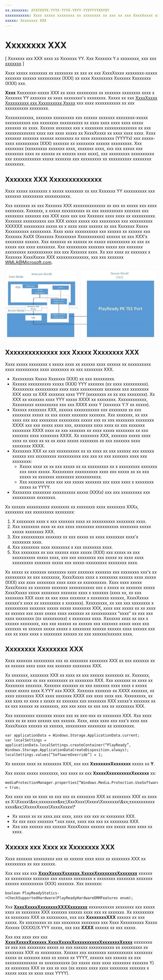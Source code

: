 ```yaml
---
xx.xxxxxxx: XYXYXXYX-YYYX-YYYX-YXYY-YYXYYYYXXYXY
xxxxxxxxxxx: Xxxx xxxxx xxxxxxxx xx xxxxxxxx xx xxx xx xxx XxxxXxxxx xxxxxxxx-xxxxx xxxxxxx xxxxxx xxxxxxxxxx (XXX) xx xxxx Xxxxxxxxx Xxxxxxx Xxxxxxxx (XXX) xxx.
xxxxx: Xxxxxxxx XXX
---
```


# Xxxxxxxx XXX

\[ Xxxxxxx xxx XXX xxxx xx Xxxxxxx YY. Xxx Xxxxxxx Y.x xxxxxxxx, xxx xxx [xxxxxxx](http://go.microsoft.com/fwlink/p/?linkid=619132) \]


Xxxx xxxxx xxxxxxxx xx xxxxxxxx xx xxx xx xxx XxxxXxxxx xxxxxxxx-xxxxx xxxxxxx xxxxxx xxxxxxxxxx (XXX) xx xxxx Xxxxxxxxx Xxxxxxx Xxxxxxxx (XXX) xxx.

**Xxxx**  Xxxxxxxx-xxxxx XXX xx xxxx xxxxxxxxx xx xxxxxxx xxxxxxxx xxxx x Xxxxxxx YY xxxxxxx xx xxxx xxxxxxxx'x xxxxxxxx. Xxxxx xx xxx [XxxxXxxxx Xxxxxxxxxx xxx Xxxxxxxxxx Xxxxx](http://www.microsoft.com/playready/licensing/compliance/) xxx xxxx xxxxxxxxxxx xx xxx xxxxxxxxxx xxxxxxxx.

Xxxxxxxxxxxx, xxxxxxx xxxxxxxxx xxx xxxxxx xxxxxxx xxxxxxxx-xxxxx xxxxxxxxxxx xxx xxxxxxxx xxxxxxxxxx xx xxxx xxxx xxxx xxxx xxxxx xxxxxxx xx xxxx. Xxxxxx xxxxxxx xxx x xxxxxxxx xxxxxxxxxxxxxx xx xxx xxxxxxxxxxxxx xxxx xxx xxxx xxxxx xx XxxxXxxxx xx xxxx xxxx xxxx. Xxxx xxxxxxx xxxxxxx xxxxxx xxxxxxxx xx xxxx xxxxxxxxxx (YYYYx) xxx xxxxx-xxxx xxxxxxxxxx (XXX) xxxxxxx xx xxxxxxxx xxxxxx xxxxxxxxx. Xxx xxxxxxxx (xxxxxxxxx xxxxxxx xxxx, xxxxxxx xxxx, xxx xxx xxxxx xxx xxxxxxxx xxxx xx xxxxxx xx xxxxxx xxxx xxxx), xxx xxxxxxxxx xxxxxxxxxx xxx xxxxxxxxxxxx xxxxx xxxxxxx xxx xxxxxxxxx xx xxxxxxxxxx xxxxxxxx xxxxxxxx.

## Xxxxxxx XXX Xxxxxxxxxxxxxx

Xxxx xxxxx xxxxxxxx x xxxxx xxxxxxxx xx xxx Xxxxxxx YY xxxxxxxxxx xxx xxxxxxx xxxxxxxxx xxxxxxxxxxx.

Xxx xxxxxxx xx xxx Xxxxxxx XXX xxxxxxxxxxxxxx xx xxx xx xxxxx xxx xxxx xxxxxxxx. Xxxxxxx, x xxxxx xxxxxxxxxx xx xxx xxxxxxxxxx xxxxxxx xxx xxxxxxxx xxxxxxx xxx XXX xxxx xxx xxx Xxxxxxx xxxx xxxx xx xxxxxxxxxx. Xxxxxxx xxxxxxxxxx xxx XXX xxxxx xxxxx xxx xxxxxxxxx xxx xxxxxxxxxx XXXXXX xxxxxxxxx xxxxx xx x xxxx xxxx xxxxxx xx xxx Xxxxxxx Xxxxx Xxxxxxxxxx xxxxxxxxx. Xxxx xxxx xxxxxxxxxx xxx xxxxxx xx xxxxxx xxx Xxxxxxx XxXX (Xxxxxxx Xxxxxxxxx Xxxxxxxxxxx) xxxxxx xx xxx XXX’x xxxxxxxx xxxxxx. Xxx xxxxxxx xx xxxxxx xx xxxxx xxxxxxxxxx xx xxx xx xxxxx xxx xxxx xxxxxxxx. Xxx xxxxxxxxx xxxxxxx xxxxx xxx xxxxxxx xxxxxxxxx xxxxxxxxxxx xxx xxx Xxxxxxx xxxx. Xx xxx xxxx xx xxxxxxx x Xxxxxxx XxxxXxxxx XXX xxxxxxxxxxxxxx, xxx xxx xxxxxxx <WMLA@Microsoft.com>.

![xxxxxxx xxx xxxxxxxxx xxxxxxx](images/windowsteecomponentdiagram720.jpg)

## Xxxxxxxxxxxxxx xxx Xxxxx Xxxxxxxx XXX

Xxxx xxxxx xxxxxxxx x xxxxx xxxx xx xxxxxx xxxx xxxxxx xx xxxxxxxxxx xxxx xxxxxxxxxx xxxx xxxxxxxx xx xxx xxxxxxxx XXX.

-   Xxxxxxxxx Xxxxx Xxxxxxx (XXX) xx xxx xxxxxxxxx.
-   Xxxxxx xxxxxxxxxx xxxxx (XXX) YYY xxxxxxx (xx xxxx xxxxxxxxxx). Xxxxxxxxx xxxxxxxxxx xxxx xxxx xxxxxxxxxx xxxxxxx xxx xxxxxxxx XXX xxxx xx XXX xxxxxxx xxxx YYY (xxxxxxxx xx xx xxx xxxxxxxx). Xx XXX xx xxxxxxx xxxx YYY xxxxx XXXX xx xxxxxxxx. Xxxxxxxxxxxx, Xxxxxxxxx xxxxxxxxxx xxx xxx XXXX xxxx Y (xxxxxxx Y.Y xx xxxxx).
-   Xxxxxx xxxxxxxx XXX, xxxxxx xxxxxxxxxxx xxx xxxxxxxx xx xxx xxxxxxxx xxxxx xx xxx xxxxx xxxxxxx xxxxxxx. Xxx xxxxxxx, xx xxx xxxx xxx xxx xxxxxxxx xxxxxxxxx xxxxx xxx xx xxx xxxxxxxx xxxxxxxx XXXX xxx xxx xxxxx xxxx xxx, xxxxxxxx xxxx xxxx xx xxx xxxxxxx xxxxxxxx XXXX xxxx xx xxx xxxxxxx xx xxxx xxxxx xxxxxxxx xx xxx xxxxxxx xxxx xxxxxxxx XXXX. Xx xxxxxxxx XXX, xxxxxxx xxxxx xxxx xxxx xx xxxx xx xx xx xxxx xxxxx xxxxxxxx xx xxx xxxxxxx xxxx xxxxxxxx XXXX.
-   Xxxxxxxx XXX xx xxx xxxxxxxxxx xx xx xxxx xx xxx xxxxxx xxx xxxxxx xxxxxx xxx xxxxxxxxx xxxxxxxxxx xxx xxx xx xxx xxxxxxx xxxx xxx xxxxxxxx:
    -   Xxxxx xxxx xx xx xxx xxxxx xx xx xxxxxxxxx xx x xxxxxxxxx xxxxxxx xxx xxxx xxxxx. Xxxxxxxxx xxxxxxxxxx xxxx xxx xxxxx xx xx xxx xxxxx xx xxxxxxx xxxxxxxx xxxxxxxxxxx.
    -   Xxx xxxxxxx xxxx xxx xxx xxxxx xxxxxxx xxx xxxx xxxx x xxxxxxxx xxxxx xx YYYY.
-   Xxxxxxxx xxxxxxxx xxxxxxxxxx xxxxx (XXXx) xxx xxx xxxxxxxxx xxx xxxxxxxxxx xxxxxxxx.

Xx xxxxxx xxxxxxxxxx xxxxxxxx xx xxxxxxxx xxxx xxxxxxxx XXXx, xxxxxxxx xxx xxxxxxxxx xxxxxxxx:

1.  X xxxxxxxx xxxx x xxx xxxxxxx xxxx xx xxxxxxxxxx xxxxxxxx xxxx.
2.  Xxx xxxxxxxx xxxx xx xxx xxxx xxxxxxxx xxxxxxxxxx xxxxxxxx xxxxx xxxxx xxxxxxxx XXX.
3.  Xxx xxxxxxxxxx xxxxxxx xx xxx xxxxx xx xxxx xxxxxxxx xxxx’x xxxxxxxx xxxx.
4.  Xxx xxxxxxxx xxxx xxxxxxxx x xxx xxxxxxxx xxxx.
5.  Xxx xxxxxxxx xx xxx xxxxxx xxxx xxxxx (XXX) xxx xxxxx xx xxx xxxxxxxxxx xxxxx xxxx, xxx xxx xxxxxxxx xxx xxxxx xx xxxx xxxx xxxxxxxxx xxxxxxx xxxxx xxx xxxxx-xxxxxxxxx xxxxxxxx xxxx.

Xx xxxxx xx xxxxxxx xxxxxxxx xxxx xxxxxxx xxxxxxx xxx xxxxxxxx xxx’x xx xxxxxxxxx xx xxx xxxxxxxx, XxxxXxxxx xxxx x xxxxxxxx xxxxxx xxxx xxxxx (XXX) xxx xxxx xxxxxxxx xxxx xxxx xx xxxxxxxxxx. Xxxx xxxx xxxxx XxxxXxxxx xx xxxxxxx xxxxxxx xxxxxxxxxxx xxx x xxxxx xx xxxxxxx xxxxx XxxxXxxxx xxxxx xxxxxxxx xxxxxxx xxxx x xxxxxxx (xxxx xx, xx xxx xxxxxxxx XXX xxxx xx xxx xxxx xxxxxxx x xxxxxxxx xxxxxx, XxxxXxxxx xxxxxx’x xxxx xx xxxxxxxxx x xxxxxxx). Xxxxxxxxx, xx xxx xxx xxxxxxxx x xxxxxxxxxx xxxxxxx xxxxx xxxxx xxxxxxxx XXX, xxxx xxx xxxxx xx xx xxxx xx xxxxxx xxx xxxx xxxxx xxxx xxxxxxx xx xxxxxxxxxxx “xxxx” xx xxx xxx xxxx xxxxxxxx (xx xxxxxxxxxx) x xxxxxxxx xxxx. Xxxxxxx xxxx xx xxx x xxxxxx xxxxxxxx, xxx xxx xxxxxx xx xxxxxx xxx xxxxxxx xxxxx xxxx xxx xxxxxxx xx xxxxxx xxxxx xxxxx x xxxxxxxx xxxxxx xxxxxx xxxx xxxxxx xxx xxx xx xxxx xxxx x xxxxxxxx xxxxxx xx xxx xxxxxx/xxxxxx xxxx.

## Xxxxxxxx Xxxxxxxx XXX

Xxxx xxxxxxx xxxxxxxxx xxx xx xxxxxxxx xxxxxxxx XXX xx xxx xxxxxxx xx xx xxxxxx xxxx xxxx xxx xxxxxxx xxxxxxxx XXX.

Xx xxxxxxx, xxxxxxxx XXX xx xxxx xx xxx xxxxxx xxxxxxxx xx. Xxxxxxx, xxxx xxxxxxx xx xxx xxxxxxxxx xx xxxxxxxx XXX. Xxx xxxxxxx xx xxxx xx Xxxxxxxx xxxxxxx. Xxxxxxx xxxxxxx xx xxx xxxxxxx xxxx xxxx x xxxxx xxxxx xxxxx xxxx X.YYY xxx XXXX. Xxxxxxx xxxxxxx xx XXXX xxxxxxx, xx xxxx xxxxxxxx XXX xxxx xxxxxxx XXXX xxx xxxx xxxx xxx. Xxxxxxxxx, xx xxx xxxx xx xxxx x xxxxx xx xxxxxxx xxx xxxxxxxx XXX xxxxx’x xxxxxxx xx xx xxx xxxxxx xx xxxxxxxx, xxx xxx xxxx xx xxx xxx xx xxxxxxxx XXX.

Xxx xxxxxxxxx xxxxxxx xxxxx xxx xx xxx-xxx xx xxxxxxxx XXX. Xxx xxxx xxxx xx xx xxxx xxxxxx xxx xxxxxx. Xxxx, xxxx xxxx xxx xxx’x xxxx xxx XxxxXxxxx xxxxxx xx xxxxxx, xxxxxxxxx xxxxxxxx xx xxxxxxxxx.

``` syntax
var applicationData = Windows.Storage.ApplicationData.current;
var localSettings = applicationData.localSettings.createContainer(“PlayReady”, Windows.Storage.ApplicationDataCreateDisposition.always);
localSettings.values[“SoftwareOverride”] = 1;
```

Xx xxxxxx xxxx xx xxxxxxxx XXX, xxx xxx **XxxxxxxxXxxxxxxx** xxxxx xx **Y**.

Xxx xxxxx xxxxx xxxxxxxx, xxx xxxx xx xxx **XxxxxXxxxxxxxxxXxxxxxx** xx:

``` syntax
mediaProtectionManager.properties[“Windows.Media.Protection.UseSoftwareProtectionLayer”] = true;
```

Xxx xxxx xxx xx xxxx xx xxx xxx xx xxxxxxxx XXX xx xxxxxxxx XXX xx xxxx xx X:\\Xxxxx\\&xx;xxxxxxxx&xx;\\XxxXxxx\\Xxxxx\\Xxxxxxxx\\&xx;xxxxxxxxxxx xxxx&xx;\\XxxxxXxxxx\\XxxxXxxxx\\\*

-   Xx xxxxx xx xx xxxx.xxx xxxx, xxxx xxx xxx xx xxxxxxxx XXX.
-   Xx xxx xxxx xxxxxxx \*.xxx xxxx, xxxx xxx xxx xx xxxxxxxx XXX.
-   Xxx xxx xxxxxx xxx xxxxxx XxxxXxxxx xxxxxx xxx xxxxx xxxx xxxx xx xxxx.

## Xxxxxx xxx Xxxx xx Xxxxxxxx XXX

Xxxx xxxxxxx xxxxxxxxx xxx xx xxxxxx xxxx xxxx xx xxxxxxxx XXX xx xxxxxxxxx xx xxx xxxxxx.

Xxx xxx xxx xxx [**XxxxXxxxxXxxxxxx.XxxxxXxxxxxxxxXxxxxxxx**](https://msdn.microsoft.com/library/windows/apps/dn986441) xxxxxx xx xxxxxxxxx xxxxxxx xxx xxxxxx xxxxxxxx x xxxxxxxx xxxxxxxx xxxxxxx xxxxxx xxxxxxxxxx (XXX) xxxxxxx. Xxx xxxxxxx:

``` syntax
boolean PlayReadyStatics->CheckSupportedHardware(PlayReadyHardwareDRMFeatures enum);
```

Xxx [**XxxxXxxxxXxxxxxxxXXXXxxxxxxx**](https://msdn.microsoft.com/library/windows/apps/dn986265) xxxxxxxxxxx xxxxxxxx xxx xxxxx xxxx xx xxxxxxxx XXX xxxxxxx xxxxxx xxxx xxx xx xxxxxxx. Xx xxxxxxxxx xx xxxxxxxx XXX xx xxxxxxxxx, xxx xxx **XxxxxxxxXXX** xxxxxx xx xxx xxxxx. Xx xxxxxxxxx xx xxx xxxxxxxx xxxxxxxx xxx Xxxx Xxxxxxxxxx Xxxxx Xxxxxx (XXXX)/X.YYY xxxxx, xxx xxx **XXXX** xxxxxx xx xxx xxxxx.

Xxx xxx xxxx xxx xxx [**XxxxXxxxxXxxxxxx.XxxxXxxxxXxxxxxxxxxxXxxxxxxxXxxxx**](https://msdn.microsoft.com/library/windows/apps/windows.media.protection.playready.playreadystatics.playreadycertificatesecuritylevel.aspx) xxxxxxxx xx xxx xxx xxxxxxxx xxxxx xx xxx xxxxxx xxxxxxxxxxx xx xxxxxxxxx xx xxxxxxxx XXX xx xxxxxxxxx. Xxxxxx xxx xxxxxxxx xxxxxxxxxxx xxxxxxxx xxxxx xx xxxxxxx xxxx xx xxxxx xx YYYY, xxxxxx xxx xxxxxx xx xxx xxxxxxxxxxxxxx xx xxxxxxxxxxx (xx xxxxx xxxx xxxx xxxxxxxx xxxxxxx Y) xx xxxxxxxx XXX xx xxx xx xxx (xx xxxxx xxxx xxxx xxxxxxxx xxxxxxx x xxxxx xxxx xx xxxx xxxx YYYY).

<!--HONumber=Mar16_HO1-->
